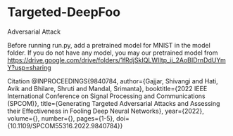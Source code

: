 # Targeted-DeepFoo
Adversarial Attack

Before running run.py, add a pretrained model for MNIST in the model folder. If you do not have any model, you may our pretrained model from https://drive.google.com/drive/folders/1fRdjSkIQLWIItp_ii_2AoBIDrnDdUYmY?usp=sharing

Citation
@INPROCEEDINGS{9840784,  author={Gajjar, Shivangi and Hati, Avik and Bhilare, Shruti and Mandal, Srimanta},  booktitle={2022 IEEE International Conference on Signal Processing and Communications (SPCOM)},   title={Generating Targeted Adversarial Attacks and Assessing their Effectiveness in Fooling Deep Neural Networks},   year={2022},  volume={},  number={},  pages={1-5},  doi={10.1109/SPCOM55316.2022.9840784}}

